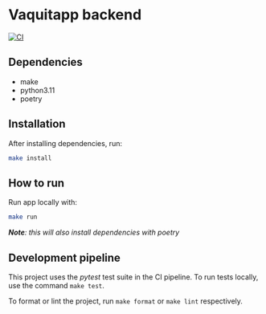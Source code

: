 # Vaquitapp backend

[![CI](https://github.com/VaquitApp/backend/actions/workflows/python-app.yml/badge.svg)](https://github.com/VaquitApp/backend/actions/workflows/python-app.yml)

## Dependencies

- make
- python3.11
- poetry

## Installation

After installing dependencies, run:

```bash
make install
```

## How to run

Run app locally with:

```bash
make run
```

***Note**: this will also install dependencies with poetry*

## Development pipeline

This project uses the *pytest* test suite in the CI pipeline.
To run tests locally, use the command `make test`.

To format or lint the project, run `make format` or `make lint` respectively.
